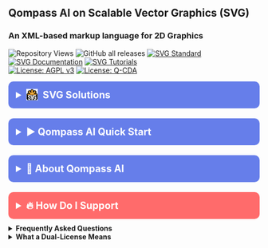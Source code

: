 <!----------- /qompassai/svg/README.md ------------------->
<!---------------- Qompass AI SVGs ----------------------->
<!-- Copyright (C) 2025 Qompass AI, All rights reserved -->
<!-- -------------------------------------------------- -->

<h2> Qompass AI on Scalable Vector Graphics (SVG) </h2>

<h3> An XML-based markup language for 2D Graphics </h3>

![Repository Views](https://komarev.com/ghpvc/?username=qompassai-svg)
![GitHub all releases](https://img.shields.io/github/downloads/qompassai/svg/total?style=flat-square)
[![SVG Standard](https://img.shields.io/badge/SVG-W3C-blueviolet?style=for-the-badge\&logo=svg\&logoColor=white)](https://developer.mozilla.org/docs/Web/SVG) <br>
[![SVG Documentation](https://img.shields.io/badge/SVG_Documentation-blue?style=flat-square)](https://developer.mozilla.org/docs/Web/SVG/Element/svg)
[![SVG Tutorials](https://img.shields.io/badge/SVG_Tutorials-green?style=flat-square)](https://github.com/topics/svg) <br>
[![License: AGPL v3](https://img.shields.io/badge/License-AGPL%20v3-blue.svg)](https://www.gnu.org/licenses/agpl-3.0) <a href="./LICENSE-QCDA"><img src="https://img.shields.io/badge/license-Q--CDA-lightgrey.svg"
alt="License: Q-CDA"></a>

</p>

 <details>
  <summary style="font-size: 1.4em; font-weight: bold; padding: 15px; background: #667eea; color: white; border-radius: 10px; cursor: pointer; margin: 10px 0;">
    <strong>
       <img src="./assets/svg_logo.svg" alt="SVG logo" style="height: 1.2em; vertical-align: -0.2em; margin-right: 0.25em;" />
      SVG Solutions
    </strong>
  </summary>
  <div style="background: #f8f9fa; padding: 15px; border-radius: 5px; margin-top: 10px; font-family: monospace;">

* [![Attention Mechanism](./assets/attention.svg)](./assets/attention.svg) Attention Mechanism
* [![Qompass Monero QR-Code](./assets/monero-qr.svg)](./assets/monero-qr.svg) Qompass AI Monero SVG

  </div>

</details>

<details>
  <summary style="font-size: 1.4em; font-weight: bold; padding: 15px; background: #667eea; color: white; border-radius: 10px; cursor: pointer; margin: 10px 0;">
    <strong>▶️ Qompass AI Quick Start</strong>
  </summary>
  <div style="background: #f8f9fa; padding: 15px; border-radius: 5px; margin-top: 10px; font-family: monospace;">

```bash
bash <(curl -L https://raw.githubusercontent.com/qompassai/svg/main/scripts/quickstart.sh)
```

  </div>
  <blockquote style="font-size: 1.2em; line-height: 1.8; padding: 25px; background: #f8f9fa; border-left: 6px solid #667eea; border-radius: 8px; margin: 15px 0; box-shadow: 0 2px 8px rgba(0,0,0,0.1);">
    <details>
      <summary style="font-size: 1em; font-weight: bold; padding: 10px; background: #e9ecef; color: #333; border-radius: 5px; cursor: pointer; margin: 10px 0;">
        <strong>📄 We advise you read the script BEFORE running it 😉</strong>
      </summary>
      <pre style="background: #fff; padding: 15px; border-radius: 5px; border: 1px solid #ddd; overflow-x: auto;">
#!/bin/sh
# /qompassai/svg/scripts/quickstart.sh
# Qompass AI · SVG Quickstart
# Copyright (C) 2025 Qompass AI
######################################
set -eu
IFS=' 	
'
LOCAL_PREFIX="$HOME/.local"
BIN_DIR="$LOCAL_PREFIX/bin"
CONFIG_DIR="$HOME/.config/svg"
DATA_DIR="$HOME/.local/share/svg"
mkdir -p "$BIN_DIR" "$CONFIG_DIR" "$DATA_DIR"
export PATH="$BIN_DIR:$PATH"
detect_platform() {
        OS="unknown"
        ARCH="unknown"
        uname_s=$(uname -s)
        uname_m=$(uname -m)
        case "$uname_s" in
        Linux*) OS="linux" ;;
        Darwin*) OS="macos" ;;
        CYGWIN* | MINGW* | MSYS*) OS="windows" ;;
        esac
        case "$uname_m" in
        x86_64 | amd64) ARCH="x86_64" ;;
        aarch64 | arm64) ARCH="aarch64" ;;
        *) ARCH="$uname_m" ;;
        esac
}
add_path_to_shell_rc() {
        rcfile=$1
        path_line="export PATH=\"$BIN_DIR:\$PATH\""
        if [ -f "$rcfile" ] && ! grep -Fq "$path_line" "$rcfile"; then
                printf '\n# Added by Qompass AI SVG quickstart\n%s\n' "$path_line" >>"$rcfile"
                echo " → Added PATH to $rcfile"
        fi
}
userspace_install() {
        tool="$1"
        recommend="$2"
        fallback="$3"
        prompt_msg="$tool is missing and userspace install will be attempted."
        printf "\n⚠ $prompt_msg\nMethod: %s\nProceed? [Y/n]: " "$recommend"
        read -r resp
        resp=${resp:-Y}
        case "$resp" in
        Y | y)
                echo "[info] Installing $tool..."
                eval "$recommend" || {
                        echo "[warn] Failed userspace install. $fallback"
                }
                ;;
        *)
                echo "[info] Skipped $tool."
                ;;
        esac
}
check_tools() {
        detect_platform
        echo "Checking SVG utilities for $OS ($ARCH)"
        NPM_GLOBAL="$LOCAL_PREFIX/npm-global"
        mkdir -p "$NPM_GLOBAL/bin"
        ensure_tool() {
                tool="$1"
                npm_package="$2"
                download_msg="$3"
                if ! command -v "$tool" >/dev/null 2>&1; then
                        if command -v npm >/dev/null 2>&1; then
                                userspace_install "$tool" "npm install -g $npm_package --prefix=\"$NPM_GLOBAL\"" "$download_msg"
                                export PATH="$NPM_GLOBAL/bin:$PATH"
                                if [ -x "$NPM_GLOBAL/bin/$tool" ]; then
                                        ln -sf "$NPM_GLOBAL/bin/$tool" "$BIN_DIR/$tool"
                                fi
                        else
                                echo "❗ $tool missing and npm is not in your PATH."
                                echo "   $download_msg"
                        fi
                fi
        }
        ensure_tool "svgo" "@svgo/cli" "See https://github.com/svg/svgo or install via npm globally after you have npm."
        ensure_tool "mjcli" "mathjax-node-cli" "See https://github.com/mathjax/mathjax-node-cli or install with npm when available."
        if ! command -v inkscape >/dev/null 2>&1; then
                case "$OS" in
                linux)
                        printf "\nInkscape missing. Download AppImage from https://inkscape.org/release/ or install via flatpak:\n  flatpak install org.inkscape.Inkscape\nProceed to download manually and re-run? [Y/n]: "
                        read -r resp
                        :
                        ;;
                macos)
                        printf "\nInkscape missing. Download from https://inkscape.org/release/mac-os-x/ or install via brew:\n  brew install --cask inkscape\nProceed to download manually and re-run? [Y/n]: "
                        read -r resp
                        :
                        ;;
                windows)
                        echo "Inkscape missing. Get the Windows installer from https://inkscape.org/ and add it to your PATH."
                        ;;
                esac
        fi
        if ! command -v potrace >/dev/null 2>&1; then
                printf "\nPotrace missing. To install userspace binary, see https://potrace.sourceforge.net/download.html (or use system package manager if comfortable).\n"
        fi
        # rsvg-convert: SVG rasterizer
        if ! command -v rsvg-convert >/dev/null 2>&1; then
                printf "\nLibRSVG/rsvg-convert missing (for SVG to PNG or ASCII previews).\n"
                case "$OS" in
                linux) echo "Try: flatpak install org.gnome.Librsvg or install via package manager." ;;
                macos) echo "Try: brew install librsvg" ;;
                windows) echo "Not easily available on Windows as CLI. View SVG in browser instead." ;;
                esac
        fi
        if ! command -v img2txt >/dev/null 2>&1; then
                printf "\nimg2txt (ASCII preview) missing. For Linux/macOS, install libcaca/caca-utils if desired. Not required.\n"
        fi
        echo "✅ SVG user toolchain checks finished."
}
main_menu() {
        printf '\n'
        printf '╭────────────────────────────────────────────╮\n'
        printf '│        Qompass AI · SVG Quick‑Start        │\n'
        printf '╰────────────────────────────────────────────╯\n'
        printf '\nSelect an option:\n'
        printf ' 1) Install/check SVG tools for your system (all userspace)\n'
        printf ' 2) Convert LaTeX to SVG (LaTeX → SVG math with mjcli)\n'
        printf ' 3) Preview an SVG in terminal as ASCII (if tools installed)\n'
        printf ' a) Run all setup steps & suggest PATH updates\n'
        printf ' q) Quit\n\n'
        printf 'Your choice [1]: '
        read -r choice
        choice=${choice:-1}
        case "$choice" in
        1)
                check_tools
                ;;
        2)
                if ! command -v mjcli >/dev/null 2>&1; then
                        userspace_install "mjcli" "npm install -g mathjax-node-cli --prefix=\"$LOCAL_PREFIX/npm-global\"" "See https://github.com/mathjax/mathjax-node-cli"
                        export PATH="$LOCAL_PREFIX/npm-global/bin:$PATH"
                        [ -x "$LOCAL_PREFIX/npm-global/bin/mjcli" ] && ln -sf "$LOCAL_PREFIX/npm-global/bin/mjcli" "$BIN_DIR/mjcli"
                fi
                printf "\nEnter a LaTeX math expression (one line): "
                read -r eqn
                echo "$eqn" | mjcli --svg --math "$(cat)" >"$DATA_DIR/formula.svg"
                echo "→ Saved SVG to $DATA_DIR/formula.svg"
                ;;
        3)
                printf "Enter SVG file path to preview: "
                read -r svgfile
                if [ -f "$svgfile" ] && command -v rsvg-convert >/dev/null 2>&1 && command -v img2txt >/dev/null 2>&1; then
                        rsvg-convert -h 20 "$svgfile" | img2txt -
                else
                        echo "Required tools (rsvg-convert and/or img2txt) not installed or file missing."
                fi
                ;;
        a | A)
                check_tools
                add_path_to_shell_rc "$HOME/.bashrc"
                add_path_to_shell_rc "$HOME/.zshrc"
                add_path_to_shell_rc "$HOME/.profile"
                echo "→ Userspace PATHs suggested. Open a new shell or source your rc file."
                ;;
        q | Q)
                echo "Goodbye!"
                exit 0
                ;;
        *)
                echo "❌ Invalid option."
                main_menu
                ;;
        esac
}
main() {
        main_menu
}
main "$@"
exit 0</pre> </details> <p>Or, <a href="https://github.com/qompassai/svg/blob/main/scripts/quickstart.sh" target="_blank">View the quickstart script</a>.</p>

  </blockquote>
</details>

</blockquote>
</details>

<details>
<summary style="font-size: 1.4em; font-weight: bold; padding: 15px; background: #667eea; color: white; border-radius: 10px; cursor: pointer; margin: 10px 0;"><strong>🧭 About Qompass AI</strong></summary>
<blockquote style="font-size: 1.2em; line-height: 1.8; padding: 25px; background: #f8f9fa; border-left: 6px solid #667eea; border-radius: 8px; margin: 15px 0; box-shadow: 0 2px 8px rgba(0,0,0,0.1);">

<div align="center">
  <p>Matthew A. Porter<br>
  Former Intelligence Officer<br>
  Educator & Learner<br>
  DeepTech Founder & CEO</p>
</div>

<h3>Publications</h3>
  <p>
    <a href="https://orcid.org/0000-0002-0302-4812">
      <img src="https://img.shields.io/badge/ORCID-0000--0002--0302--4812-green?style=flat-square&logo=orcid" alt="ORCID">
    </a>
    <a href="https://www.researchgate.net/profile/Matt-Porter-7">
      <img src="https://img.shields.io/badge/ResearchGate-Open--Research-blue?style=flat-square&logo=researchgate" alt="ResearchGate">
    </a>
    <a href="https://zenodo.org/communities/qompassai">
      <img src="https://img.shields.io/badge/Zenodo-Publications-blue?style=flat-square&logo=zenodo" alt="Zenodo">
    </a>
  </p>

<h3>Developer Programs</h3>

[![NVIDIA Developer](https://img.shields.io/badge/NVIDIA-Developer_Program-76B900?style=for-the-badge\&logo=nvidia\&logoColor=white)](https://developer.nvidia.com/)
[![Meta Developer](https://img.shields.io/badge/Meta-Developer_Program-0668E1?style=for-the-badge\&logo=meta\&logoColor=white)](https://developers.facebook.com/)
[![HackerOne](https://img.shields.io/badge/-HackerOne-%23494649?style=for-the-badge\&logo=hackerone\&logoColor=white)](https://hackerone.com/phaedrusflow)
[![HuggingFace](https://img.shields.io/badge/HuggingFace-qompass-yellow?style=flat-square\&logo=huggingface)](https://huggingface.co/qompass)
[![Epic Games Developer](https://img.shields.io/badge/Epic_Games-Developer_Program-313131?style=for-the-badge\&logo=epic-games\&logoColor=white)](https://dev.epicgames.com/)

<h3>Professional Profiles</h3>
  <p>
    <a href="https://www.linkedin.com/in/matt-a-porter-103535224/">
      <img src="https://img.shields.io/badge/LinkedIn-Matt--Porter-blue?style=flat-square&logo=linkedin" alt="Personal LinkedIn">
    </a>
    <a href="https://www.linkedin.com/company/95058568/">
      <img src="https://img.shields.io/badge/LinkedIn-Qompass--AI-blue?style=flat-square&logo=linkedin" alt="Startup LinkedIn">
    </a>
  </p>

<h3>Social Media</h3>
  <p>
    <a href="https://twitter.com/PhaedrusFlow">
      <img src="https://img.shields.io/badge/Twitter-@PhaedrusFlow-blue?style=flat-square&logo=twitter" alt="X/Twitter">
    </a>
    <a href="https://www.instagram.com/phaedrusflow">
      <img src="https://img.shields.io/badge/Instagram-phaedrusflow-purple?style=flat-square&logo=instagram" alt="Instagram">
    </a>
    <a href="https://www.youtube.com/@qompassai">
      <img src="https://img.shields.io/badge/YouTube-QompassAI-red?style=flat-square&logo=youtube" alt="Qompass AI YouTube">
    </a>
  </p>

</blockquote>
</details>

<details>
<summary style="font-size: 1.4em; font-weight: bold; padding: 15px; background: #ff6b6b; color: white; border-radius: 10px; cursor: pointer; margin: 10px 0;"><strong>🔥 How Do I Support</strong></summary>
<blockquote style="font-size: 1.2em; line-height: 1.8; padding: 25px; background: #fff5f5; border-left: 6px solid #ff6b6b; border-radius: 8px; margin: 15px 0; box-shadow: 0 2px 8px rgba(0,0,0,0.1);">

<div align="center">

<table>
<tr>
<th align="center">🏛️ Qompass AI Pre-Seed Funding 2023-2025</th>
<th align="center">🏆 Amount</th>
<th align="center">📅 Date</th>
</tr>
<tr>
<td><a href="https://github.com/qompassai/r4r" title="RJOS/Zimmer Biomet Research Grant Repository">RJOS/Zimmer Biomet Research Grant</a></td>
<td align="center">$30,000</td>
<td align="center">March 2024</td>
</tr>
<tr>
<td><a href="https://github.com/qompassai/PathFinders" title="GitHub Repository">Pathfinders Intern Program</a><br>
<small><a href="https://www.linkedin.com/posts/evergreenbio_bioscience-internships-workforcedevelopment-activity-7253166461416812544-uWUM/" target="_blank">View on LinkedIn</a></small></td>
<td align="center">$2,000</td>
<td align="center">October 2024</td>
</tr>
</table>

<br>
<h4>🤝 How To Support Our Mission</h4>

[![GitHub Sponsors](https://img.shields.io/badge/GitHub-Sponsor-EA4AAA?style=for-the-badge\&logo=github-sponsors\&logoColor=white)](https://github.com/sponsors/phaedrusflow)
[![Patreon](https://img.shields.io/badge/Patreon-Support-F96854?style=for-the-badge\&logo=patreon\&logoColor=white)](https://patreon.com/qompassai)
[![Liberapay](https://img.shields.io/badge/Liberapay-Donate-F6C915?style=for-the-badge\&logo=liberapay\&logoColor=black)](https://liberapay.com/qompassai)
[![Open Collective](https://img.shields.io/badge/Open%20Collective-Support-7FADF2?style=for-the-badge\&logo=opencollective\&logoColor=white)](https://opencollective.com/qompassai)
[![Buy Me A Coffee](https://img.shields.io/badge/Buy%20Me%20A%20Coffee-Support-FFDD00?style=for-the-badge\&logo=buy-me-a-coffee\&logoColor=black)](https://www.buymeacoffee.com/phaedrusflow)

<details markdown="1">
<summary><strong>🔐 Cryptocurrency Donations</strong></summary>

**Monero (XMR):**

<div align="center">
  <img src="./assets/monero-qr.png" alt="Monero QR Code" width="180">
</div>

<div style="margin: 10px 0;">
    <code>42HGspSFJQ4MjM5ZusAiKZj9JZWhfNgVraKb1eGCsHoC6QJqpo2ERCBZDhhKfByVjECernQ6KeZwFcnq8hVwTTnD8v4PzyH</code>
  </div>

<button onclick="navigator.clipboard.writeText('42HGspSFJQ4MjM5ZusAiKZj9JZWhfNgVraKb1eGCsHoC6QJqpo2ERCBZDhhKfByVjECernQ6KeZwFcnq8hVwTTnD8v4PzyH')" style="padding: 6px 12px; background: #FF6600; color: white; border: none; border-radius: 4px; cursor: pointer;">
    📋 Copy Address
  </button>
<p><i>Funding helps us continue our research at the intersection of AI, healthcare, and education</i></p>

</blockquote>
</details>
</details>

<details id="FAQ">
  <summary><strong>Frequently Asked Questions</strong></summary>

### Q: How do you mitigate against bias?

**TLDR - we do math to make AI ethically useful**

### A: We delineate between mathematical bias (MB) - a fundamental parameter in neural network equations - and algorithmic/social bias (ASB). While MB is optimized during model training through backpropagation, ASB requires careful consideration of data sources, model architecture, and deployment strategies. We implement attention mechanisms for improved input processing and use legal open-source data and secure web-search APIs to help mitigate ASB.

[AAMC AI Guidelines | One way to align AI against ASB](https://www.aamc.org/about-us/mission-areas/medical-education/principles-ai-use)

### AI Math at a glance

## Forward Propagation Algorithm

$$
y = w\_1x\_1 + w\_2x\_2 + ... + w\_nx\_n + b
$$

Where:

* $y$ represents the model output
* $(x\_1, x\_2, ..., x\_n)$ are input features
* $(w\_1, w\_2, ..., w\_n)$ are feature weights
* $b$ is the bias term

### Neural Network Activation

For neural networks, the bias term is incorporated before activation:

$$
z = \sum\_{i=1}^{n} w\_ix\_i + b
$$
$$
a = \sigma(z)
$$

Where:

* $z$ is the weighted sum plus bias
* $a$ is the activation output
* $\sigma$ is the activation function

### Attention Mechanism- aka what makes the Transformer (The "T" in ChatGPT) powerful

* [Attention High level overview video](https://www.youtube.com/watch?v=fjJOgb-E41w)

* [Attention Is All You Need Arxiv Paper](https://arxiv.org/abs/1706.03762)

The Attention mechanism equation is:

$$
\text{Attention}(Q, K, V) = \text{softmax}\left( \frac{QK^T}{\sqrt{d\_k}} \right) V
$$

Where:

* $Q$ represents the Query matrix
* $K$ represents the Key matrix
* $V$ represents the Value matrix
* $d\_k$ is the dimension of the key vectors
* $\text{softmax}(\cdot)$ normalizes scores to sum to 1

### Q: Do I have to buy a Linux computer to use this? I don't have time for that!

### A: No. You can run Linux and/or the tools we share alongside your existing operating system:

* Windows users can use Windows Subsystem for Linux [WSL](https://learn.microsoft.com/en-us/windows/wsl/install)
* Mac users can use [Homebrew](https://brew.sh/)
* The code-base instructions were developed with both beginners and advanced users in mind.

### Q: Do you have to get a masters in AI?

### A: Not if you don't want to. To get competent enough to get past ChatGPT dependence at least, you just need a computer and a beginning's mindset. Huggingface is a good place to start.

* [Huggingface](https://docs.google.com/presentation/d/1IkzESdOwdmwvPxIELYJi8--K3EZ98_cL6c5ZcLKSyVg/edit#slide=id.p)

### Q: What makes a "small" AI model?

### A: AI models ~=10 billion(10B) parameters and below. For comparison, OpenAI's GPT4o contains approximately 200B parameters.

</details>

<details id="Dual-License Notice">
  <summary><strong>What a Dual-License Means</strong></summary>

### Protection for Vulnerable Populations

The dual licensing aims to address the cybersecurity gap that disproportionately affects underserved populations. As highlighted by recent attacks<sup><a href="#ref1">\[1]</a></sup>, low-income residents, seniors, and foreign language speakers face higher-than-average risks of being victims of cyberattacks. By offering both open-source and commercial licensing options, we encourage the development of cybersecurity solutions that can reach these vulnerable groups while also enabling sustainable development and support.

### Preventing Malicious Use

The AGPL-3.0 license ensures that any modifications to the software remain open source, preventing bad actors from creating closed-source variants that could be used for exploitation. This is especially crucial given the rising threats to vulnerable communities, including children in educational settings. The attack on Minneapolis Public Schools, which resulted in the leak of 300,000 files and a $1 million ransom demand, highlights the importance of transparency and security<sup><a href="#ref8">\[8]</a></sup>.

### Addressing Cybersecurity in Critical Sectors

The commercial license option allows for tailored solutions in critical sectors such as healthcare, which has seen significant impacts from cyberattacks. For example, the recent Change Healthcare attack<sup><a href="#ref4">\[4]</a></sup> affected millions of Americans and caused widespread disruption for hospitals and other providers. In January 2025, CISA<sup><a href="#ref2">\[2]</a></sup> and FDA<sup><a href="#ref3">\[3]</a></sup> jointly warned of critical backdoor vulnerabilities in Contec CMS8000 patient monitors, revealing how medical devices could be compromised for unauthorized remote access and patient data manipulation.

### Supporting Cybersecurity Awareness

The dual licensing model supports initiatives like the Cybersecurity and Infrastructure Security Agency (CISA) efforts to improve cybersecurity awareness<sup><a href="#ref7">\[7]</a></sup> in "target rich" sectors, including K-12 education<sup><a href="#ref5">\[5]</a></sup>. By allowing both open-source and commercial use, we aim to facilitate the development of tools that support these critical awareness and protection efforts.

### Bridging the Digital Divide

The unfortunate reality is that too many individuals and organizations have gone into a frenzy in every facet of our daily lives<sup><a href="#ref6">\[6]</a></sup>. These unfortunate folks identify themselves with their talk of "10X" returns and building towards Artificial General Intelligence aka "AGI" while offering GPT wrappers. Our dual licensing approach aims to acknowledge this deeply concerning predatory paradigm with clear eyes while still operating to bring the best parts of the open-source community with our services and solutions.

### Recent Cybersecurity Attacks

Recent attacks underscore the importance of robust cybersecurity measures:

* The Change Healthcare cyberattack in February 2024 affected millions of Americans and caused significant disruption to healthcare providers.
* The White House and Congress jointly designated October 2024 as Cybersecurity Awareness Month. This designation comes with over 100 actions that align the Federal government and public/private sector partners are taking to help every man, woman, and child to safely navigate the age of AI.

By offering both open source and commercial licensing options, we strive to create a balance that promotes innovation and accessibility. We address the complex cybersecurity challenges faced by vulnerable populations and critical infrastructure sectors as the foundation of our solutions, not an afterthought.

### References

<div id="footnotes">
<p id="ref1"><strong>[1]</strong> <a href="https://www.whitehouse.gov/briefing-room/statements-releases/2024/10/02/international-counter-ransomware-initiative-2024-joint-statement/">International Counter Ransomware Initiative 2024 Joint Statement</a></p>

<p id="ref2"><strong>[2]</strong> <a href="https://www.cisa.gov/sites/default/files/2025-01/fact-sheet-contec-cms8000-contains-a-backdoor-508c.pdf">Contec CMS8000 Contains a Backdoor</a></p>

<p id="ref3"><strong>[3]</strong> <a href="https://www.aha.org/news/headline/2025-01-31-cisa-fda-warn-vulnerabilities-contec-patient-monitors">CISA, FDA warn of vulnerabilities in Contec patient monitors</a></p>

<p id="ref4"><strong>[4]</strong> <a href="https://www.chiefhealthcareexecutive.com/view/the-top-10-health-data-breaches-of-the-first-half-of-2024">The Top 10 Health Data Breaches of the First Half of 2024</a></p>

<p id="ref5"><strong>[5]</strong> <a href="https://www.cisa.gov/K12Cybersecurity">CISA's K-12 Cybersecurity Initiatives</a></p>

<p id="ref6"><strong>[6]</strong> <a href="https://www.ftc.gov/business-guidance/blog/2024/09/operation-ai-comply-continuing-crackdown-overpromises-ai-related-lies">Federal Trade Commission Operation AI Comply: continuing the crackdown on overpromises and AI-related lies</a></p>

<p id="ref7"><strong>[7]</strong> <a href="https://www.whitehouse.gov/briefing-room/presidential-actions/2024/09/30/a-proclamation-on-cybersecurity-awareness-month-2024/">A Proclamation on Cybersecurity Awareness Month, 2024</a></p>

<p id="ref8"><strong>[8]</strong> <a href="https://therecord.media/minneapolis-schools-say-data-breach-affected-100000/">Minneapolis school district says data breach affected more than 100,000 people</a></p>
</div>
</details>
